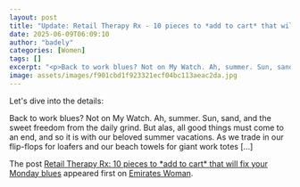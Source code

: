```yaml
---
layout: post
title: "Update: Retail Therapy Rx - 10 pieces to *add to cart* that will fix your Monday blues"
date: 2025-06-09T06:09:10
author: "badely"
categories: [Women]
tags: []
excerpt: "<p>Back to work blues? Not on My Watch. Ah, summer. Sun, sand, and the sweet freedom from the daily grind. But alas, all good things must come to an e"
image: assets/images/f901cbd1f923321ecf04bc113aeac2da.jpg
---
```


Let's dive into the details: <p>Back to work blues? Not on My Watch. Ah, summer. Sun, sand, and the sweet freedom from the daily grind. But alas, all good things must come to an end, and so it is with our beloved summer vacations. As we trade in our flip-flops for loafers and our beach towels for giant work totes [&#8230;]</p>
<p>The post <a href="https://emirateswoman.com/monday-blues-10-timeless-pieces-to-add-to-your-wardrobe/" rel="nofollow">Retail Therapy Rx: 10 pieces to *add to cart* that will fix your Monday blues</a> appeared first on <a href="https://emirateswoman.com" rel="nofollow">Emirates Woman</a>.</p>

